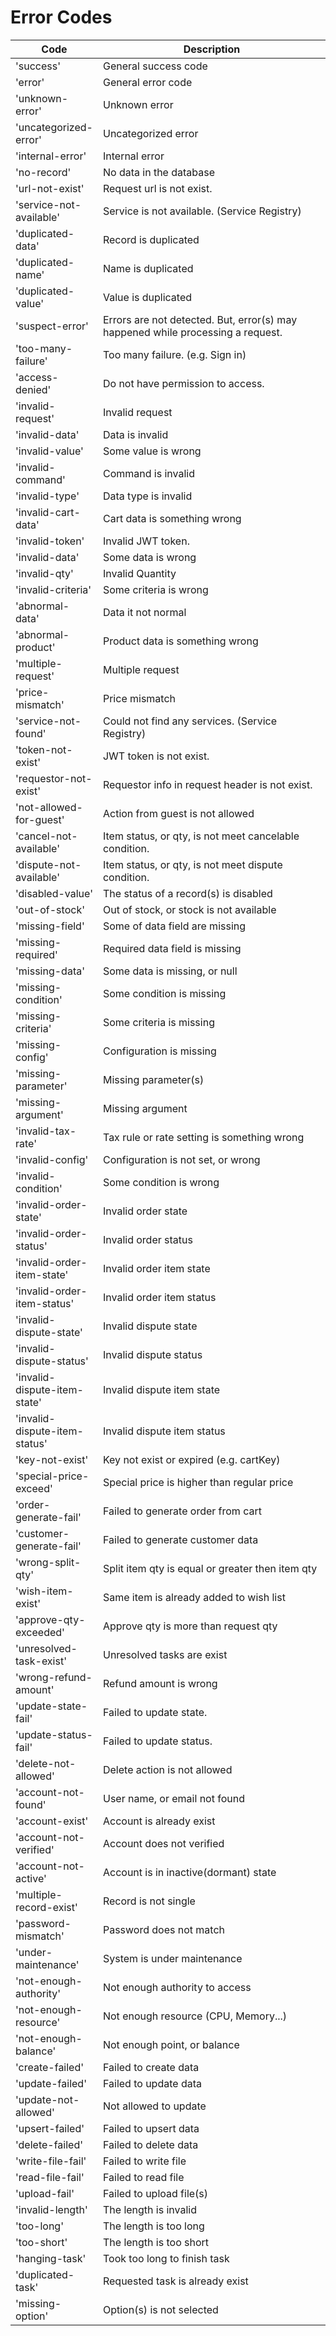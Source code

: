 # Error Codes

<table><thead><tr><th>Code</th><th width="373.3333333333333">Description</th></tr></thead><tbody><tr><td>'success'</td><td>General success code</td></tr><tr><td>'error'</td><td>General error code</td></tr><tr><td>'unknown-error'</td><td>Unknown error</td></tr><tr><td>'uncategorized-error'</td><td>Uncategorized error</td></tr><tr><td>'internal-error'</td><td>Internal error</td></tr><tr><td>'no-record'</td><td>No data in the database</td></tr><tr><td>'url-not-exist'</td><td>Request url is not exist.</td></tr><tr><td>'service-not-available'</td><td>Service is not available. (Service Registry)</td></tr><tr><td>'duplicated-data'</td><td>Record is duplicated</td></tr><tr><td>'duplicated-name'</td><td>Name is duplicated</td></tr><tr><td>'duplicated-value'</td><td>Value is duplicated</td></tr><tr><td>'suspect-error'</td><td>Errors are not detected. But, error(s) may happened while processing a request.</td></tr><tr><td>'too-many-failure'</td><td>Too many failure. (e.g. Sign in)</td></tr><tr><td>'access-denied'</td><td>Do not have permission to access.</td></tr><tr><td>'invalid-request'</td><td>Invalid request</td></tr><tr><td>'invalid-data'</td><td>Data is invalid</td></tr><tr><td>'invalid-value'</td><td>Some value is wrong</td></tr><tr><td>'invalid-command'</td><td>Command is invalid</td></tr><tr><td>'invalid-type'</td><td>Data type is invalid</td></tr><tr><td>'invalid-cart-data'</td><td>Cart data is something wrong</td></tr><tr><td>'invalid-token'</td><td>Invalid JWT token.</td></tr><tr><td>'invalid-data'</td><td>Some data is wrong</td></tr><tr><td>'invalid-qty'</td><td>Invalid Quantity</td></tr><tr><td>'invalid-criteria'</td><td>Some criteria is wrong</td></tr><tr><td>'abnormal-data'</td><td>Data it not normal</td></tr><tr><td>'abnormal-product'</td><td>Product data is something wrong</td></tr><tr><td>'multiple-request'</td><td>Multiple request</td></tr><tr><td>'price-mismatch'</td><td>Price mismatch</td></tr><tr><td>'service-not-found'</td><td>Could not find any services. (Service Registry)</td></tr><tr><td>'token-not-exist'</td><td>JWT token is not exist.</td></tr><tr><td>'requestor-not-exist'</td><td>Requestor info in request header is not exist.</td></tr><tr><td>'not-allowed-for-guest'</td><td>Action from guest is not allowed</td></tr><tr><td>'cancel-not-available'</td><td>Item status, or qty, is not meet cancelable condition. </td></tr><tr><td>'dispute-not-available'</td><td>Item status, or qty, is not meet dispute condition.</td></tr><tr><td>'disabled-value'</td><td>The status of a record(s) is disabled</td></tr><tr><td>'out-of-stock'</td><td>Out of stock, or stock is not available</td></tr><tr><td>'missing-field'</td><td>Some of data field are missing</td></tr><tr><td>'missing-required'</td><td>Required data field is missing</td></tr><tr><td>'missing-data'</td><td>Some data is missing, or null</td></tr><tr><td>'missing-condition'</td><td>Some condition is missing</td></tr><tr><td>'missing-criteria'</td><td>Some criteria is missing</td></tr><tr><td>'missing-config'</td><td>Configuration is missing</td></tr><tr><td>'missing-parameter'</td><td>Missing parameter(s)</td></tr><tr><td>'missing-argument'</td><td>Missing argument</td></tr><tr><td>'invalid-tax-rate'</td><td>Tax rule or rate setting is something wrong</td></tr><tr><td>'invalid-config'</td><td>Configuration is not set, or wrong</td></tr><tr><td>'invalid-condition'</td><td>Some condition is wrong</td></tr><tr><td>'invalid-order-state'</td><td>Invalid order state</td></tr><tr><td>'invalid-order-status'</td><td>Invalid order status</td></tr><tr><td>'invalid-order-item-state'</td><td>Invalid order item state</td></tr><tr><td>'invalid-order-item-status'</td><td>Invalid order item status</td></tr><tr><td>'invalid-dispute-state'</td><td>Invalid dispute state</td></tr><tr><td>'invalid-dispute-status'</td><td>Invalid dispute status</td></tr><tr><td>'invalid-dispute-item-state'</td><td>Invalid dispute item state</td></tr><tr><td>'invalid-dispute-item-status'</td><td>Invalid dispute item status</td></tr><tr><td>'key-not-exist'</td><td> Key not exist or expired (e.g. cartKey)</td></tr><tr><td>'special-price-exceed'</td><td>Special price is higher than regular price</td></tr><tr><td>'order-generate-fail'</td><td>Failed to generate order from cart</td></tr><tr><td>'customer-generate-fail'</td><td>Failed to generate customer data</td></tr><tr><td>'wrong-split-qty'</td><td>Split item qty is equal or greater then item qty</td></tr><tr><td>'wish-item-exist'</td><td>Same item is already added to wish list</td></tr><tr><td>'approve-qty-exceeded'</td><td>Approve qty is more than request qty</td></tr><tr><td>'unresolved-task-exist'</td><td>Unresolved tasks are exist</td></tr><tr><td>'wrong-refund-amount'</td><td>Refund amount is wrong</td></tr><tr><td>'update-state-fail'</td><td>Failed to update state.</td></tr><tr><td>'update-status-fail'</td><td>Failed to update status.</td></tr><tr><td>'delete-not-allowed'</td><td>Delete action is not allowed</td></tr><tr><td>'account-not-found'</td><td>User name, or email not found</td></tr><tr><td>'account-exist'</td><td>Account is already exist</td></tr><tr><td>'account-not-verified'</td><td>Account does not verified</td></tr><tr><td>'account-not-active'</td><td>Account is in inactive(dormant) state</td></tr><tr><td>'multiple-record-exist'</td><td>Record is not single</td></tr><tr><td>'password-mismatch'</td><td>Password does not match</td></tr><tr><td>'under-maintenance'</td><td>System is under maintenance</td></tr><tr><td>'not-enough-authority'</td><td>Not enough authority to access</td></tr><tr><td>'not-enough-resource'</td><td>Not enough resource (CPU, Memory...)</td></tr><tr><td>'not-enough-balance'</td><td>Not enough point, or balance</td></tr><tr><td>'create-failed'</td><td>Failed to create data</td></tr><tr><td>'update-failed'</td><td>Failed to update data</td></tr><tr><td>'update-not-allowed'</td><td>Not allowed to update</td></tr><tr><td>'upsert-failed'</td><td>Failed to upsert data</td></tr><tr><td>'delete-failed'</td><td>Failed to delete data</td></tr><tr><td>'write-file-fail'</td><td>Failed to write file</td></tr><tr><td>'read-file-fail'</td><td>Failed to read file</td></tr><tr><td>'upload-fail'</td><td>Failed to upload file(s)</td></tr><tr><td>'invalid-length'</td><td>The length is invalid</td></tr><tr><td>'too-long'</td><td>The length is too long</td></tr><tr><td>'too-short'</td><td>The length is too short</td></tr><tr><td>'hanging-task'</td><td>Took too long to finish task</td></tr><tr><td>'duplicated-task'</td><td>Requested task is already exist</td></tr><tr><td>'missing-option'</td><td>Option(s) is not selected</td></tr></tbody></table>
